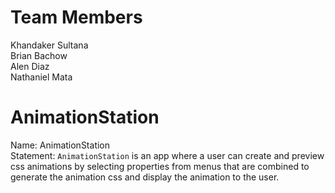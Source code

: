 # Team Members
Khandaker Sultana  
Brian Bachow  
Alen Diaz  
Nathaniel Mata  

# AnimationStation

Name: AnimationStation  
Statement: `AnimationStation` is an app where a user can create and preview css animations by selecting properties from menus that are combined to generate the animation css and display the animation to the user.


